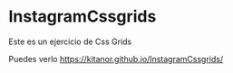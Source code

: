 # InstagramCssgrids
Este es un ejercicio de Css Grids

Puedes verlo 
https://kitanor.github.io/InstagramCssgrids/
